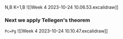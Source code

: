 N,B
K=1,B
![[Week 4 2023-10-24 10.06.53.excalidraw]]
### Next we apply Tellegen's theorem

```Pc=Pg```
![[Week 4 2023-10-24 10.10.47.excalidraw]]
